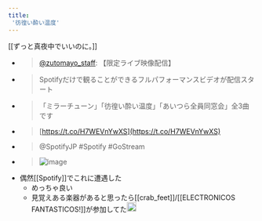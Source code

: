 ```yaml
---
title:
 '彷徨い酔い温度'
---
```


[[ずっと真夜中でいいのに。]]
- > [@zutomayo_staff](https://twitter.com/zutomayo_staff/status/1549408874473603073): 【限定ライブ映像配信】
- > Spotifyだけで観ることができるフルパフォーマンスビデオが配信スタート
- > 「ミラーチューン」「彷徨い酔い温度」「あいつら全員同窓会」全3曲です
- > [https://t.co/H7WEVnYwXS](https://t.co/H7WEVnYwXS)
- > @SpotifyJP #Spotify #GoStream
- > ![image](https://pbs.twimg.com/media/FYCbJ4eXoAE7b70.jpg)
- 偶然[[Spotify]]でこれに遭遇した
    - めっちゃ良い
    - 見覚えある楽器があると思ったら[[crab_feet]]/[[ELECTRONICOS FANTASTICOS!]]が参加してた<img src='https://scrapbox.io/api/pages/blu3mo-public/blu3mo/icon' alt='blu3mo.icon' height="19.5"/>
